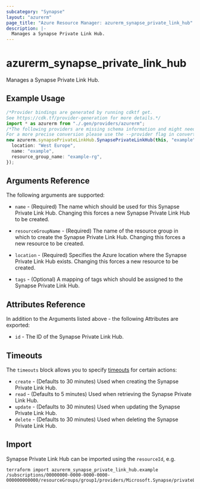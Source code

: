 ```yaml
---
subcategory: "Synapse"
layout: "azurerm"
page_title: "Azure Resource Manager: azurerm_synapse_private_link_hub"
description: |-
  Manages a Synapse Private Link Hub.
---
```


# azurerm\_synapse\_private\_link\_hub

Manages a Synapse Private Link Hub.

## Example Usage

```typescript
/*Provider bindings are generated by running cdktf get.
See https://cdk.tf/provider-generation for more details.*/
import * as azurerm from "./.gen/providers/azurerm";
/*The following providers are missing schema information and might need manual adjustments to synthesize correctly: azurerm.
For a more precise conversion please use the --provider flag in convert.*/
new azurerm.synapsePrivateLinkHub.SynapsePrivateLinkHub(this, "example", {
  location: "West Europe",
  name: "example",
  resource_group_name: "example-rg",
});

```

## Arguments Reference

The following arguments are supported:

*   `name` - (Required) The name which should be used for this Synapse Private Link Hub. Changing this forces a new Synapse Private Link Hub to be created.

*   `resourceGroupName` - (Required) The name of the resource group in which to create the Synapse Private Link Hub. Changing this forces a new resource to be created.

*   `location` - (Required) Specifies the Azure location where the Synapse Private Link Hub exists. Changing this forces a new resource to be created.

*   `tags` - (Optional) A mapping of tags which should be assigned to the Synapse Private Link Hub.

## Attributes Reference

In addition to the Arguments listed above - the following Attributes are exported:

* `id` - The ID of the Synapse Private Link Hub.

## Timeouts

The `timeouts` block allows you to specify [timeouts](https://www.terraform.io/language/resources/syntax#operation-timeouts) for certain actions:

* `create` - (Defaults to 30 minutes) Used when creating the Synapse Private Link Hub.
* `read` - (Defaults to 5 minutes) Used when retrieving the Synapse Private Link Hub.
* `update` - (Defaults to 30 minutes) Used when updating the Synapse Private Link Hub.
* `delete` - (Defaults to 30 minutes) Used when deleting the Synapse Private Link Hub.

## Import

Synapse Private Link Hub can be imported using the `resourceId`, e.g.

```shell
terraform import azurerm_synapse_private_link_hub.example /subscriptions/00000000-0000-0000-0000-000000000000/resourceGroups/group1/providers/Microsoft.Synapse/privateLinkHubs/privateLinkHub1
```

